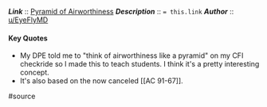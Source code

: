 ***Link***      :: [Pyramid of Airworthiness](https://www.reddit.com/r/flying/comments/t252os/interesting_way_to_think_about_airworthiness/)
***Description***      :: `= this.link`
***Author*** :: [u/EyeFlyMD](https://www.reddit.com/user/EyeFlyMD/)

#### Key Quotes
* My DPE told me to "think of airworthiness like a pyramid" on my CFI checkride so I made this to teach students. I think it's a pretty interesting concept.
* It's also based on the now canceled [[AC 91-67]].

#source